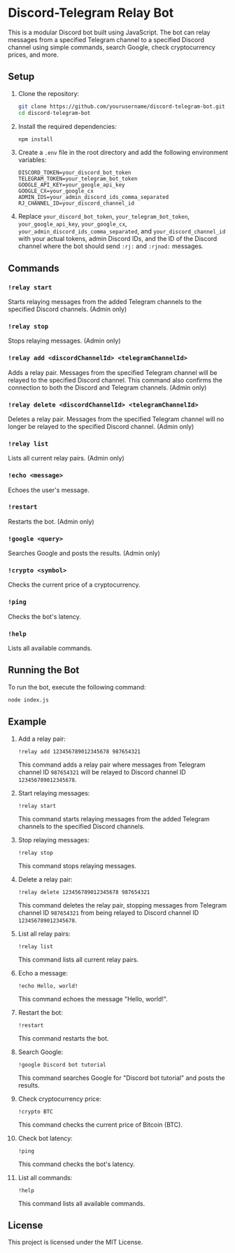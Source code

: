 # Discord-Telegram Relay Bot

This is a modular Discord bot built using JavaScript. The bot can relay messages from a specified Telegram channel to a specified Discord channel using simple commands, search Google, check cryptocurrency prices, and more.

## Setup

1. Clone the repository:

    ```bash
    git clone https://github.com/yourusername/discord-telegram-bot.git
    cd discord-telegram-bot
    ```

2. Install the required dependencies:

    ```bash
    npm install
    ```

3. Create a `.env` file in the root directory and add the following environment variables:

    ```plaintext
    DISCORD_TOKEN=your_discord_bot_token
    TELEGRAM_TOKEN=your_telegram_bot_token
    GOOGLE_API_KEY=your_google_api_key
    GOOGLE_CX=your_google_cx
    ADMIN_IDS=your_admin_discord_ids_comma_separated
    RJ_CHANNEL_ID=your_discord_channel_id
    ```

4. Replace `your_discord_bot_token`, `your_telegram_bot_token`, `your_google_api_key`, `your_google_cx`, `your_admin_discord_ids_comma_separated`, and `your_discord_channel_id` with your actual tokens, admin Discord IDs, and the ID of the Discord channel where the bot should send `:rj:` and `:rjnod:` messages.

## Commands

### `!relay start`

Starts relaying messages from the added Telegram channels to the specified Discord channels. (Admin only)

### `!relay stop`

Stops relaying messages. (Admin only)

### `!relay add <discordChannelId> <telegramChannelId>`

Adds a relay pair. Messages from the specified Telegram channel will be relayed to the specified Discord channel. This command also confirms the connection to both the Discord and Telegram channels. (Admin only)

### `!relay delete <discordChannelId> <telegramChannelId>`

Deletes a relay pair. Messages from the specified Telegram channel will no longer be relayed to the specified Discord channel. (Admin only)

### `!relay list`

Lists all current relay pairs. (Admin only)

### `!echo <message>`

Echoes the user's message.

### `!restart`

Restarts the bot. (Admin only)

### `!google <query>`

Searches Google and posts the results. (Admin only)

### `!crypto <symbol>`

Checks the current price of a cryptocurrency.

### `!ping`

Checks the bot's latency.

### `!help`

Lists all available commands.

## Running the Bot

To run the bot, execute the following command:

```bash
node index.js
```

## Example

1. Add a relay pair:

    ```plaintext
    !relay add 123456789012345678 987654321
    ```

    This command adds a relay pair where messages from Telegram channel ID `987654321` will be relayed to Discord channel ID `123456789012345678`.

2. Start relaying messages:

    ```plaintext
    !relay start
    ```

    This command starts relaying messages from the added Telegram channels to the specified Discord channels.

3. Stop relaying messages:

    ```plaintext
    !relay stop
    ```

    This command stops relaying messages.

4. Delete a relay pair:

    ```plaintext
    !relay delete 123456789012345678 987654321
    ```

    This command deletes the relay pair, stopping messages from Telegram channel ID `987654321` from being relayed to Discord channel ID `123456789012345678`.

5. List all relay pairs:

    ```plaintext
    !relay list
    ```

    This command lists all current relay pairs.

6. Echo a message:

    ```plaintext
    !echo Hello, world!
    ```

    This command echoes the message "Hello, world!".

7. Restart the bot:

    ```plaintext
    !restart
    ```

    This command restarts the bot.

8. Search Google:

    ```plaintext
    !google Discord bot tutorial
    ```

    This command searches Google for "Discord bot tutorial" and posts the results.

9. Check cryptocurrency price:

    ```plaintext
    !crypto BTC
    ```

    This command checks the current price of Bitcoin (BTC).

10. Check bot latency:

    ```plaintext
    !ping
    ```

    This command checks the bot's latency.

11. List all commands:

    ```plaintext
    !help
    ```

    This command lists all available commands.

## License

This project is licensed under the MIT License.